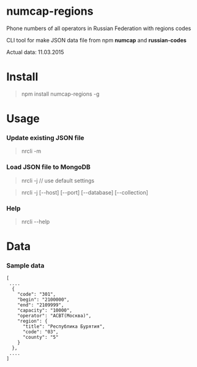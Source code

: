 numcap-regions
==============
Phone numbers of all operators in Russian Federation with regions codes

CLI tool for make JSON data file from npm **numcap** and **russian-codes**

Actual data: 11.03.2015

Install
=======
> npm install numcap-regions -g


Usage
=====

### Update existing JSON file

> nrcli -m 

### Load JSON file to MongoDB

> nrcli -j   // use default settings

> nrcli -j [--host] [--port] [--database] [--collection]

### Help

> nrcli --help

Data
====

### Sample data

`````
[ 
 .... 
  {
    "code": "301",
    "begin": "2100000",
    "end": "2109999",
    "capacity": "10000",
    "operator": "АСВТ(Москва)",
    "region": {
      "title": "Республика Бурятия",
      "code": "03",
      "county": "5"
    }
  },
 ....
]

`````
